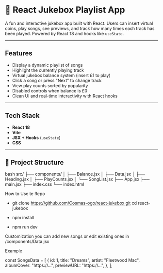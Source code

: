 # 🎵 React Jukebox Playlist App

A fun and interactive jukebox app built with React. Users can insert virtual coins, play songs, see previews, and track how many times each track has been played. Powered by React 18 and hooks like `useState`.

---

## Features

- Display a dynamic playlist of songs
- Highlight the currently playing track
- Virtual jukebox balance system (insert £1 to play)
- Click a song or press "Next" to change track
- View play counts sorted by popularity
- Disabled controls when balance is £0
- Clean UI and real-time interactivity with React hooks

---

## Tech Stack

- **React 18**
- **Vite**
- **JSX + Hooks** (`useState`)
- **CSS**

---

## 📁 Project Structure

bash
src/
├── components/
│ ├── Balance.jsx
│ ├── Data.jsx
│ ├── Heading.jsx
│ ├── PlayCounts.jsx
│ └── SongList.jsx
├── App.jsx
├── main.jsx
├── index.css
└── index.html

How to Use te Repo

- git clone https://github.com/Cosmas-ogo/react-jukebox.git
  cd react-jukebox

- npm install

- npm run dev

Customization you can add new songs or edit existing ones in /components/Data.jsx

Example

const SongsData = [
{
id: 1,
title: "Dreams",
artist: "Fleetwood Mac",
albumCover: "https://...",
previewURL: "https://...",
},
];
